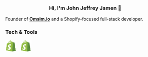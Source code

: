 <!--Header-->

<h3 align="center">Hi, I'm John Jeffrey Jamen 👋</h3>
    <p>
        Founder of <a href="https://omsim.io"><b>Omsim.io</b></a> and a Shopify-focused full-stack developer.
    </p>

<!--Tech Stack-->

### Tech & Tools

<p>
<img src="assets/shopify.svg" alt="Shopify" width="35"/> &nbsp;
<img src="assets/shopify.svg" alt="Shopify" width="35"/>
</p>
